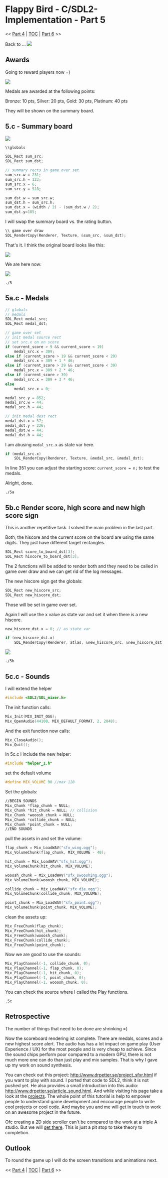 # Flappy Bird - C/SDL2-Implementation - Part 5

<< [Part 4](FlappyBird_4.md) | [TOC](TOC.md) | [Part 6](Patience.md) >><br>

Back to ...
![](Images/game-over.png)

## Awards

Going to reward players now =)

![](Images/medals.png)

Medals are awarded at the following points:

Bronze: 10 pts, Silver: 20 pts, Gold: 30 pts, Platinum: 40 pts

They will be shown on the summary board.

## 5.c - Summary board

![](Images/summary-rect.png)

```c
\\globals

SDL_Rect sum_src;
SDL_Rect sum_dst;

// summary rects in game over set
sum_src.w = 231;
sum_src.h = 123;
sum_src.x = 6;
sum_src.y = 518;

sum_dst.w = sum_src.w;
sum_dst.h = sum_src.h;
sum_dst.x = (width / 2) - (sum_dst.w / 2);
sum_dst.y=185;
```

I will swap the summary board vs. the rating button.

```c
\\ game over draw
SDL_RenderCopy(Renderer, Texture, &sum_src, &sum_dst);
```

That's it. I think the original board looks like this:

![](Images/org_go.png)

We are here now:

![](Images/5.png)

`./5`

## 5a.c - Medals

```c
// globals
// medals
SDL_Rect medal_src;
SDL_Rect medal_dst;

// game over set
// init medal source rect
// set src.x on on score
if (current_score > 9 && current_score < 19)
	medal_src.x = 309;
else if (current_score > 19 && current_score < 29)
	medal_src.x = 309 + 1 * 46;
else if (current_score > 29 && current_score < 39)
	medal_src.x = 309 + 2 * 46;
else if (current_score > 39)
	medal_src.x = 309 + 3 * 46;
else
	medal_src.x = 0;

medal_src.y = 852;
medal_src.w = 44;
medal_src.h = 44;

// init medal dest rect
medal_dst.x = 57;
medal_dst.y = 226;
medal_dst.w = 44;
medal_dst.h = 44;
```

I am abusing `medal_src.x` as state var here.

```c
if (medal_src.x)
	SDL_RenderCopy(Renderer, Texture, &medal_src, &medal_dst);
```

In line 351 you can adjust the starting score: `current_score = n;` to test the medals.

Alright, done.

`./5a`

## 5b.c Render score, high score and new high score sign

This is another repetitive task. I solved the main problem in the last part.

Both, the hiscore and the current score on the board are using the same digits.
They just have different target rectangles.

```c
SDL_Rect score_to_board_dst[3];
SDL_Rect hiscore_to_board_dst[3];
```

The 2 functions will be added to render both and they need to be called in game over draw and we can get rid of the log messages.

The new hiscore sign get the globals:

```c
SDL_Rect new_hiscore_src;
SDL_Rect new_hiscore_dst;
```

Those will be set in game over set.

Again I will use the x value as state var and set it when there is a new hiscore.

```c
new_hiscore_dst.x = 0; // as state var

if (new_hiscore_dst.x)
	SDL_RenderCopy(Renderer, atlas, &new_hiscore_src, &new_hiscore_dst);
```

![](Images/5b.png)

`./5b`

## 5c.c - Sounds

I will extend the helper

```c
#include <SDL2/SDL_mixer.h>
```

The init function calls:

```c
Mix_Init(MIX_INIT_OGG);
Mix_OpenAudio(44100, MIX_DEFAULT_FORMAT, 2, 2048);
```

And the exit function now calls:

```c
Mix_CloseAudio();
Mix_Quit();
```

In 5c.c I include the new helper:

```c
#include "helper_1.h"
```

set the default volume

```c
#define MIX_VOLUME 90 //max 128
```

Set the globals:

```c
//BEGIN SOUNDS
Mix_Chunk *flap_chunk = NULL;
Mix_Chunk *hit_chunk = NULL; // collision
Mix_Chunk *wooosh_chunk = NULL;
Mix_Chunk *collide_chunk = NULL;
Mix_Chunk *point_chunk = NULL;
//END SOUNDS
```

pull the assets in and set the volume:

```c
flap_chunk = Mix_LoadWAV("sfx_wing.ogg");
Mix_VolumeChunk(flap_chunk, MIX_VOLUME - 40);

hit_chunk = Mix_LoadWAV("sfx_hit.ogg");
Mix_VolumeChunk(hit_chunk, MIX_VOLUME);

wooosh_chunk = Mix_LoadWAV("sfx_swooshing.ogg");
Mix_VolumeChunk(wooosh_chunk, MIX_VOLUME);

collide_chunk = Mix_LoadWAV("sfx_die.ogg");
Mix_VolumeChunk(collide_chunk, MIX_VOLUME);

point_chunk = Mix_LoadWAV("sfx_point.ogg");
Mix_VolumeChunk(point_chunk, MIX_VOLUME);
```

clean the assets up:

```c
Mix_FreeChunk(flap_chunk);
Mix_FreeChunk(hit_chunk);
Mix_FreeChunk(wooosh_chunk);
Mix_FreeChunk(collide_chunk);
Mix_FreeChunk(point_chunk);
```

Now we are good to use the sounds:

```c
Mix_PlayChannel(-1, collide_chunk, 0);
Mix_PlayChannel(-1, flap_chunk, 0);
Mix_PlayChannel(-1, hit_chunk, 0);
Mix_PlayChannel(-1, point_chunk, 0);
Mix_PlayChannel(-1, wooosh_chunk, 0);
```

You can check the source where I called the Play functions.

`.5c`

## Retrospective

The number of things that need to be done are shrinking =)

Now the scoreboard rendering ist complete. There are medals, scores and a new highest score alert. The audio has has a lot impact on game play (User Experience / UX) for the most people and is very cheap to achieve. Since the sound chips perform poor compared to a modern GPU, there is not much more one can do than just play and mix samples. That is why I gave up my work on sound synthesis.

You can check out this project: <http://www.drpetter.se/project_sfxr.html> if you want to play with sound. I ported that code to SDL2, think it is not pushed yet. He also provides a small introduction into this audio: <http://www.drpetter.se/article_sound.html>. And while visiting his page take a look at the [projects](http://www.drpetter.se/projects.html). The whole point of this tutorial is help to empower people to understand game development and encourage people to write cool projects or cool code. And maybe you and me will get in touch to work on an awesome project in the future.

Ofc creating a 2D side scroller can't be compared to the work at a triple A studio. But we will [get there](Next.md). This is just a pit stop to take theory to completion.

## Outlook

To round the game up I will do the screen transitions and animations next.

<< [Part 4](FlappyBird_4.md) | [TOC](TOC.md) | [Part 6](Patience.md) >><br>
